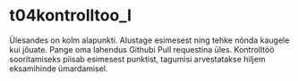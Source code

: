 # t04kontrolltoo_I
Ülesandes on kolm alapunkti. Alustage esimesest ning tehke nõnda kaugele kui jõuate. Pange oma lahendus Githubi Pull requestina üles. Kontrolltöö sooritamiseks piisab esimesest punktist, tagumisi arvestatakse hiljem eksamihinde ümardamisel.